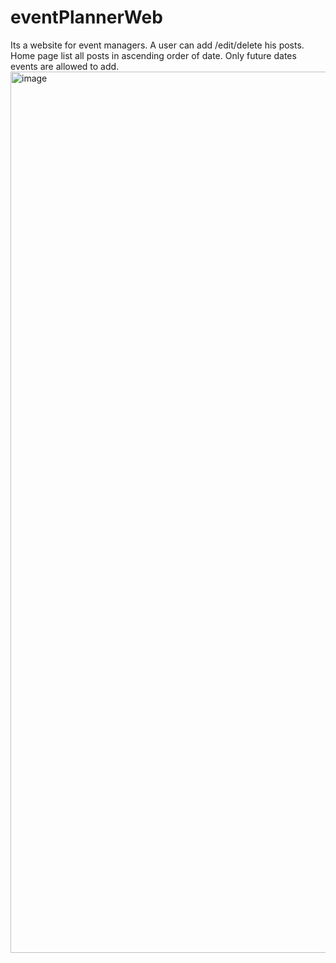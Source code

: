# eventPlannerWeb
Its a website for event managers. A user can add /edit/delete his posts.
Home page list all posts in ascending order of date.
Only future dates events are allowed to add.
<img width="1410" alt="image" src="https://user-images.githubusercontent.com/104210649/202654080-824c5e0f-1f99-4dec-9996-61c38098231b.png">
